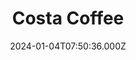 ---
date: 2024-01-04T07:50:36.000Z
title: Costa Coffee
latitude: 52.03857870104306
longitude: 0.730118486106803
url: https://www.costa.co.uk
category: checkin
---